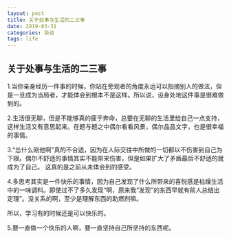 ```yaml
---
layout: post
title: 关于处事与生活的二三事
date: 2019-03-31
categories: 杂谈
tags: life 
---
```




## 关于处事与生活的二三事

 

1.当你亲身经历一件事的时候，你站在旁观者的角度永远可以指摘别人的做法，但是一旦成为当局者，才能体会到根本不是这样。所以说，设身处地这件事是很难做到的。

2.生活很无聊，但是不能够真的疲于奔命，总要在无聊的生活里给自己一点支持，这样生活又有意思起来。在题与题之中偶尔看看风景，偶尔品品文字，也是很幸福的事情。

3.“怂什么刚他啊”真的不合适，因为在人际交往中所做的一切都以不伤害到自己为下限。偶尔不舒适的事情其实不能带来伤害，但是如果扩大了矛盾最后不舒适的就成为了自己。
这真的是之前从未体会到的感受。

4.多思考其实是一件快乐的事情，因为自己发现了什么所带来的喜悦感是枯燥生活中的一味调料。即使过不了多久发现“啊，原来我“发现”的东西早就有前人总结出定理”。没关系的啊，至少是理解东西的助燃剂嘛。

所以，学习有的时候还是可以快乐的。

5.要一直做一个快乐的人啊，要一直坚持自己所坚持的东西呢。